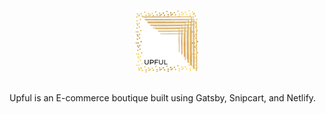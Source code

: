 <p align="center">
  <a href="https://demo--thirsty-blackwell-f130f4.netlify.app/">
    <img alt="Gatsby" src="src\images\logo\upful-gold-frame-logo.png" width="100" />
  </a>
</p>

##
  Upful is an E-commerce boutique built using Gatsby, Snipcart, and Netlify.

